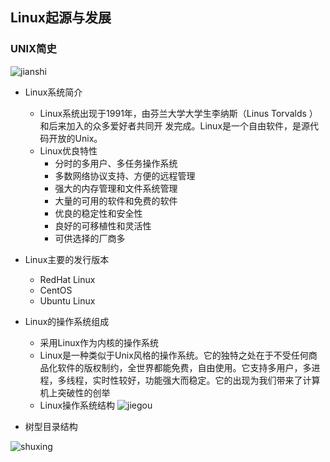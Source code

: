 ## Linux起源与发展
### UNIX简史
![jianshi](https://upload*images.jianshu.io/upload_images/14466013*33f034ab50dbf6c0.png?imageMogr2/auto*orient/strip%7CimageView2/2/w/1240)

* Linux系统简介

	* Linux系统出现于1991年，由芬兰大学大学生李纳斯（Linus Torvalds ）和后来加入的众多爱好者共同开  发完成。Linux是一个自由软件，是源代码开放的Unix。
	* Linux优良特性
		* 分时的多用户、多任务操作系统
        * 多数网络协议支持、方便的远程管理
        * 强大的内存管理和文件系统管理
        * 大量的可用的软件和免费的软件
        * 优良的稳定性和安全性
        * 良好的可移植性和灵活性
        * 可供选择的厂商多         
* Linux主要的发行版本

	* RedHat Linux
	* CentOS
	* Ubuntu Linux
* Linux的操作系统组成

	* 采用Linux作为内核的操作系统
	*  Linux是一种类似于Unix风格的操作系统。它的独特之处在于不受任何商品化软件的版权制约，全世界都能免费，自由使用。它支持多用户，多进程，多线程，实时性较好，功能强大而稳定。它的出现为我们带来了计算机上突破性的创举
	* Linux操作系统结构
![jiegou](https://upload*images.jianshu.io/upload_images/14466013*0f19730de25c2d0c.png?imageMogr2/auto*orient/strip%7CimageView2/2/w/1240)

* 树型目录结构

![shuxing](https://upload*images.jianshu.io/upload_images/14466013*6f6e17b57b5ce608.png?imageMogr2/auto*orient/strip%7CimageView2/2/w/1240)
